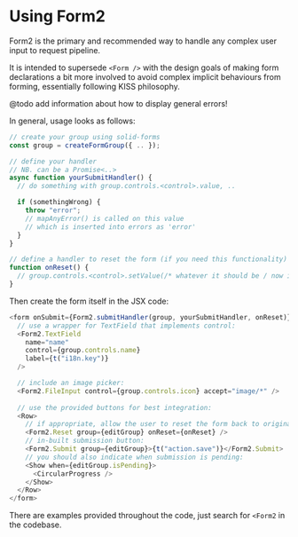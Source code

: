 # Using Form2

Form2 is the primary and recommended way to
handle any complex user input to request pipeline.

It is intended to supersede `<Form />` with the design goals of making form declarations a bit more involved to avoid complex implicit behaviours from forming, essentially following KISS philosophy.

@todo add information about how to display general errors!

In general, usage looks as follows:

```ts
// create your group using solid-forms
const group = createFormGroup({ .. });

// define your handler
// NB. can be a Promise<..>
async function yourSubmitHandler() {
  // do something with group.controls.<control>.value, ..

  if (somethingWrong) {
    throw "error";
    // mapAnyError() is called on this value
    // which is inserted into errors as 'error'
  }
}

// define a handler to reset the form (if you need this functionality)
function onReset() {
  // group.controls.<control>.setValue(/* whatever it should be / now is */)
}
```

Then create the form itself in the JSX code:

```ts
<form onSubmit={Form2.submitHandler(group, yourSubmitHandler, onReset)}>
  // use a wrapper for TextField that implements control:
  <Form2.TextField
    name="name"
    control={group.controls.name}
    label={t("i18n.key")}
  />

  // include an image picker:
  <Form2.FileInput control={group.controls.icon} accept="image/*" />
  
  // use the provided buttons for best integration:
  <Row>
    // if appropriate, allow the user to reset the form back to original state
    <Form2.Reset group={editGroup} onReset={onReset} />
    // in-built submission button:
    <Form2.Submit group={editGroup}>{t("action.save")}</Form2.Submit>
    // you should also indicate when submission is pending:
    <Show when={editGroup.isPending}>
      <CircularProgress />
    </Show>
  </Row>
</form>
```

There are examples provided throughout the code, just search for `<Form2` in the codebase.

